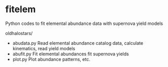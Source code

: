 # fitelem
Python codes to fit elemental abundance data with supernova yield models



 oldhalostars/  

   - abudata.py    Read elemental abundance catalog data, calculate kinematics, read yield models
   - abufit.py     Fit elemental abundances fit supernova yields
   - plot.py       Plot abundance patterns, etc.
